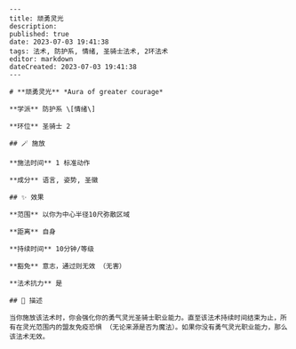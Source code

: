 
    ---
    title: 顽勇灵光
    description: 
    published: true
    date: 2023-07-03 19:41:38
    tags: 法术, 防护系, 情绪, 圣骑士法术, 2环法术
    editor: markdown
    dateCreated: 2023-07-03 19:41:38
    ---

    # **顽勇灵光** *Aura of greater courage*

    **学派** 防护系 \[情绪\] 

    **环位** 圣骑士 2

    ## 🪄 施放

    **施法时间** 1 标准动作

    **成分** 语言, 姿势, 圣徽

    ## ✨ 效果  

    **范围** 以你为中心半径10尺弥散区域

    **距离** 自身  

    **持续时间** 10分钟/等级 

    **豁免** 意志，通过则无效 （无害）

    **法术抗力** 是

    ## 📖 描述

    当你施放该法术时，你会强化你的勇气灵光圣骑士职业能力。直至该法术持续时间结束为止，所有在灵光范围内的盟友免疫恐惧 （无论来源是否为魔法）。如果你没有勇气灵光职业能力，那么该法术无效。
    
